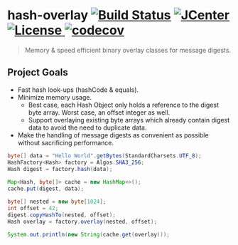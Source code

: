 # hash-overlay [![Build Status](https://travis-ci.org/comodal/hash-overlay.svg)](https://travis-ci.org/comodal/hash-overlay) [![JCenter](https://api.bintray.com/packages/comodal/libraries/hash-overlay/images/download.svg) ](https://bintray.com/comodal/libraries/hash-overlay/_latestVersion) [![License](http://img.shields.io/badge/license-Apache--2-blue.svg?style=flat) ](LICENSE) [![codecov](https://codecov.io/gh/comodal/hash-overlay/branch/master/graph/badge.svg)](https://codecov.io/gh/comodal/hash-overlay)

> Memory & speed efficient binary overlay classes for message digests.

## Project Goals

* Fast hash look-ups (hashCode & equals).
* Minimize memory usage.
  * Best case, each Hash Object only holds a reference to the digest byte array.  Worst case, an offset integer as well.
  * Support overlaying existing byte arrays which already contain digest data to avoid the need to duplicate data.
* Make the handling of message digests as convenient as possible without sacrificing performance.

```java
byte[] data = "Hello World".getBytes(StandardCharsets.UTF_8);
HashFactory<Hash> factory = Algos.SHA3_256;
Hash digest = factory.hash(data);
    
Map<Hash, byte[]> cache = new HashMap<>();
cache.put(digest, data);

byte[] nested = new byte[1024];
int offset = 42;
digest.copyHashTo(nested, offset);
Hash overlay = factory.overlay(nested, offset);

System.out.println(new String(cache.get(overlay)));
```
